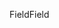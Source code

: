 <span data-ttu-id="3df83-101">Field</span><span class="sxs-lookup"><span data-stu-id="3df83-101">Field</span></span>
